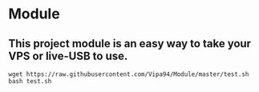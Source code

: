 # Module

##  This project module is an easy way to take your VPS or live-USB to use.

	wget https://raw.githubusercontent.com/Vipa94/Module/master/test.sh
	bash test.sh


